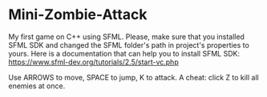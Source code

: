 # Mini-Zombie-Attack
My first game on C++ using SFML.
Please, make sure that you installed SFML SDK and changed the SFML folder's path in project's properties to yours.
Here is a documentation that can help you to install SFML SDK:
https://www.sfml-dev.org/tutorials/2.5/start-vc.php

Use ARROWS to move, SPACE to jump, K to attack.
A cheat: click Z to kill all enemies at once.


